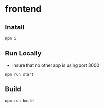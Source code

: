 # frontend



## Install
```
npm i
```

## Run Locally
- insure that no other app is using port 3000
```
npm run start
```

## Build
```
npm run build
```